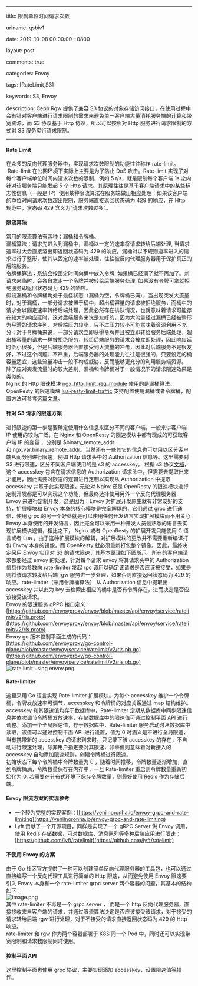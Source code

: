 
---

title: 限制单位时间请求次数

urlname: qsbiv1

date: 2019-10-08 00:00:00 +0800

layout: post

comments: true

categories: Envoy

tags: [RateLimit,S3]

keywords: S3, Envoy

description: Ceph Rgw 提供了兼容 S3 协议的对象存储访问接口，在使用过程中会有针对客户端进行请求限制的需求来避免单一客户端大量消耗服务端的计算和带宽资源，而 S3 协议基于 Http 协议，所以可以按照对 Http 服务进行请求限制的方式对 S3 服务实行请求限制。

---

<a name="z0hPi"></a>
#### Rate Limit
在众多的反向代理服务器中，实现请求次数限制的功能往往称作 rate-limit。   Rate-limit 在公网环境下实际上主要是为了防止 DoS 攻击。Rate-limit 实现了对每个客户端单位时间内请求次数的限制，例如 5 r/s，就是限制每个客户端 1s 之内针对该服务端只能发起 5 个 Http 请求。其原理往往是基于客户端请求中的某些标志性信息（一般是 IP）使用某种限流算法在服务端做出相应处理：如果该客户端的单位时间请求次数超出限制，服务端直接返回状态码为 429 的响应，在 Http 规范中，状态码 429 含义为“请求次数过多”。
<a name="38NLy"></a>
#### 限流算法
常用的限流算法有两种：漏桶和令牌桶。<br />漏桶算法：请求先进入到漏桶中，漏桶以一定的速率将请求转给后端处理, 当请求速率过大会直接溢出即返回状态码为 429 的响应。漏桶对以不规则速率进入的请求进行了整形，使其以固定的速率被处理，往往被反向代理服务器用于保护真正的后端服务。<br />令牌桶算法：系统会按固定时间向桶中放入令牌, 如果桶已经满了就不再加了。新请求来临时，会各自拿走一个令牌并被转给后端服务处理, 如果没有令牌可拿就拒绝服务即返回状态码为 429 的响应。<br />假设漏桶和令牌桶均处于最佳状态（漏桶为空，令牌桶已满），当出现突发大流量时，对于漏桶，一部分请求被置于桶中，超出桶容量的请求被拒绝服务，而桶中的请求会以固定速率转给后端处理，因此必然存在排队情况，也就意味着请求可能存在较大的响应延时，这对后端服务来说是友好的，因为大流量经过漏桶已经被整形为平滑的请求序列，对后端压力较小，只不过压力较小可能意味着资源利用不充分；对于令牌桶来说，一部分请求立即获得令牌并且被立即转给服务后端处理，超出桶容量的请求一样被拒绝服务，转给后端服务的请求会被立即处理，因此响应延时会小很多，但是后端服务器会直接受到大流量的冲击，因此对后端服务不是很友好，不过这个问题并不严重，后端服务器的处理能力往往是很强的，只要设定的桶容量适宜，这些流量冲击一般不构成威胁，反而能够更充分的利用服务端资源。<br />除了应对突发流量时的较大差别，漏桶和令牌桶对于一般情况下的请求限速效果是类似的。<br />Nginx 的 Http 限速模块 [ngx_http_limit_req_module](http://nginx.org/en/docs/http/ngx_http_limit_req_module.html) 使用的是漏桶算法。OpenResty 的限速模块 [lua-resty-limit-traffic](https://github.com/openresty/lua-resty-limit-traffic) 支持配置使用漏桶或者令牌桶，配置方法可参考[这篇文章](https://developpaper.com/gateway-rate-limit-network-rate-limitation-scheme/)。
<a name="j2z6C"></a>
#### 针对 S3 请求的限速方案
进行限速的第一步是要确定使用什么信息来区分不同的客户端，一般来讲客户端 IP 使用的较为广泛，在 Nginx 和 OpenResty 的限速模块中都有现成的可获取客户端 IP 的变量 ，分别是 $binary_remote_addr 和 ngx.var.binary_remote_addr。当然还有一些其它的信息也可以用以区分客户端从而分别进行限速，例如 Http 请求头中的 Authorization 信息等。这里需要对 S3 进行限速，区分不同客户端使用的是 s3 的 accesskey。 根据 s3 协议[文档](https://docs.aws.amazon.com/zh_cn/AmazonS3/latest/API/sigv4-auth-using-authorization-header.html)，这个 accesskey 包含在请求信息的 Authorization 请求头中，但需要去提取出来才能用，因此需要对限速的逻辑进行定制以实现从 Authorization 中提取 accesskey 并基于此实现限速。无论对 Nginx 还是 OpenResty 的限速模块进行定制开发都是可以实现这个功能，但最终选择使用另外一个反向代理服务器 Envoy 来进行定制开发，这是因为：Envoy 对扩展开发原生就有非常友好的支持，扩展模块和 Envoy 本身的核心模块是完全解耦的，它们通过 grpc 进行通信，使用 grpc 的另一个好处就是可以使用任何开发语言实现扩展模块而不用关心 Envoy 本身使用的开发语言，因此完全可以采用一种开发人员最熟悉的语言去实现扩展模块逻辑，相比之下， Nginx 或者 OpenResty 的扩展开发只能使用 C 语言或者 Lua 。由于这种扩展模块的解耦，对扩展模块的更改并不需要重新编译打包 Envoy 本身的镜像，而 OpenResty 就必须重新打包整个镜像。因此，最终决定采用 Envoy 实现对 S3 的请求限速，其基本原理如下图所示，所有的客户端请求都要经过 envoy 的处理，针对每个请求 envoy 将其请求头中的 Authorization 信息作为参数向 rate-limiter 发起 rpc 调用以确定该请求是否应该被接受，如果是则将该请求转发给后端 rgw 服务进一步处理，如果否则直接返回状态码为 429 的响应。rate-limiter（采用令牌桶算法） 从 Authorization 信息中提取出 accesskey 并以此为 key 去检索出相应的桶中是否有令牌存在，进而决定是否应该接受该请求。<br />Envoy 的限速服务 gRPC 接口定义：<br />[https://github.com/envoyproxy/envoy/blob/master/api/envoy/service/ratelimit/v2/rls.proto](https://github.com/envoyproxy/envoy/blob/master/api/envoy/service/ratelimit/v2/rls.proto)<br />Envoy go 版本控制平面生成的代码：<br />[https://github.com/envoyproxy/go-control-plane/blob/master/envoy/service/ratelimit/v2/rls.pb.go](https://github.com/envoyproxy/go-control-plane/blob/master/envoy/service/ratelimit/v2/rls.pb.go)<br />![rate limit using envoy.png](https://cdn.nlark.com/yuque/0/2019/png/182657/1570516385891-e3718bb2-93bc-46d8-ad5e-d5514de1a882.png#align=left&display=inline&height=201&name=rate%20limit%20using%20envoy.png&originHeight=201&originWidth=541&search=&size=11509&status=done&width=541)<br />

<a name="6rvwm"></a>
#### Rate-limiter 
这里采用 Go 语言实现 Rate-limiter 扩展模块。为每个 accesskey 维护一个令牌桶，令牌发放速率可调节，accesskey 和令牌桶的对应关系通过 map 结构维护。accesskey 和其限速值均存于数据库中，Rate-limiter 定期从数据库中同步限速信息并依次调节令牌桶发放速率，存储数据库中的限速值可通过控制平面 API 进行调整。添加一个全局限速值，存于数据库中，Rate-limiter 服务启动时从数据库中读取，该值可以通过控制平面 API 进行设置，值为 0 时涵义是不进行全局限速，当有携带新的 accesskey 的请求到来时，只记录下该 accesskey 的存在，不自动进行限速处理，除非用户指定要对其限速，非零值则意味着对新接入的 accesskey 自动添加限速规则，创建令牌桶进行限速。<br />初始状态下每个令牌桶中令牌数量为 0 ，随着时间推移，令牌数量逐渐增加，直到令牌桶满，令牌数量保存在内存中，一旦 Rate-limiter 重启则令牌数量重新初始化为 0. 若需要在分布式环境下保存令牌数量，则最好使用 Redis 作为存储后端。
<a name="d4L4e"></a>
#### Envoy 限流方案的实现参考

- 一个较为完整的实现案例：[https://venilnoronha.io/envoy-grpc-and-rate-limiting](https://venilnoronha.io/envoy-grpc-and-rate-limiting)
- Lyft 贡献了一个开源项目，同样是实现了一个 gRPC Server 供 Envoy 调用，使用 Redis 存储数据，可对数据库、消息队列等多种后端应用进行限速：[https://github.com/lyft/ratelimit](https://github.com/lyft/ratelimit)
<a name="cimY6"></a>
#### 不使用 Envoy 的方案 
由于 Go 社区官方提供了一种可以创建简单反向代理服务器的工具包，也可以通过直接编写一个反向代理工具进行简单的 Http 限速，从而避免使用 Envoy 限速要引入 Envoy 本身和一个 rate-limiter grpc server 两个容器的问题，其基本的结构如下：<br />![image.png](https://cdn.nlark.com/yuque/0/2019/png/182657/1571380553625-7cd700cf-3ff5-488c-96e3-3a15b7e07953.png#align=left&display=inline&height=81&name=image.png&originHeight=81&originWidth=541&search=&size=6154&status=done&width=541)<br />其中 rate-limiter 不再是一个 grpc server ， 而是一个 http 反向代理服务器，直接接收来自客户端的请求，并通过限流算法决定是否应该接受该请求，对于接受的请求转给后端 rgw 进行处理，对于不接受的请求直接返回状态码为 429 的 Http 响应。<br />rate-limiter 和 rgw 作为两个容器部署于 K8S 同一个 Pod 中，同时还可以实现带宽限制和请求数限制同时使用。
<a name="sMQRp"></a>
#### 控制平面 API
这里控制平面也使用 grpc 协议，主要实现添加 accesskey，设置限速值等操作。

